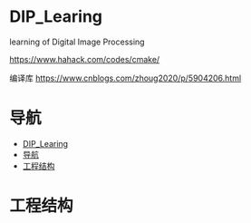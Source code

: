 # DIP_Learing
learning of Digital Image Processing 


https://www.hahack.com/codes/cmake/


编译库
https://www.cnblogs.com/zhoug2020/p/5904206.html


# 导航
- [DIP_Learing](#dip_learing)
- [导航](#导航)
- [工程结构](#工程结构)


# 工程结构

